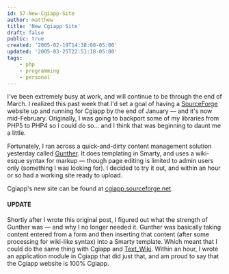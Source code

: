 ```yaml
---
id: 57-New-Cgiapp-Site
author: matthew
title: 'New Cgiapp Site'
draft: false
public: true
created: '2005-02-19T14:38:08-05:00'
updated: '2005-03-25T22:51:18-05:00'
tags:
    - php
    - programming
    - personal
---
```

I've been extremely busy at work, and will continue to be through the end of
March. I realized this past week that I'd set a goal of having a
[SourceForge](http://sourceforge.net) website up and running for Cgiapp by the
end of January — and it's now mid-February. Originally, I was going to backport
some of my libraries from PHP5 to PHP4 so I could do so… and I think that was
beginning to daunt me a little.

Fortunately, I ran across a quick-and-dirty content management solution
yesterday called [Gunther](http://gunther.sourceforge.net/). It does templating
in Smarty, and uses a wiki-esque syntax for markup — though page editing is
limited to admin users only (something I was looking for). I decided to try it
out, and within an hour or so had a working site ready to upload.

Cgiapp's new site can be found at [cgiapp.sourceforge.net](http://cgiapp.sourceforge.net/).

#### UPDATE

Shortly after I wrote this original post, I figured out what the strength of
Gunther was — and why I no longer needed it. Gunther was basically taking
content entered from a form and then inserting that content (after some
processing for wiki-like syntax) into a Smarty template. Which meant that I
could do the same thing with Cgiapp and [Text_Wiki](http://pear.php.net/text_wiki).
Within an hour, I wrote an application module in Cgiapp that did just that, and
am proud to say that the Cgiapp website is 100% Cgiapp.
